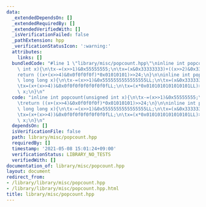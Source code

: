 ```yaml
---
data:
  _extendedDependsOn: []
  _extendedRequiredBy: []
  _extendedVerifiedWith: []
  _isVerificationFailed: false
  _pathExtension: hpp
  _verificationStatusIcon: ':warning:'
  attributes:
    links: []
  bundledCode: "#line 1 \"library/misc/popcount.hpp\"\ninline int popcount(unsigned\
    \ int x){\n\tx-=(x>>1)&0x55555555;\n\tx=(x&0x33333333)+((x>>2)&0x33333333);\n\t\
    return ((x+(x>>4)&0x0f0f0f0f)*0x01010101)>>24;\n}\n\ninline int popcount(unsigned\
    \ long long x){\n\tx-=(x>>1)&0x5555555555555555LL;\n\tx=(x&0x3333333333333333LL)+((x>>2)&0x3333333333333333LL);\n\
    \tx=(x+(x>>4))&0x0f0f0f0f0f0f0f0fLL;\n\tx=(x*0x0101010101010101LL)>>56;\n\treturn\
    \ x;\n}\n"
  code: "inline int popcount(unsigned int x){\n\tx-=(x>>1)&0x55555555;\n\tx=(x&0x33333333)+((x>>2)&0x33333333);\n\
    \treturn ((x+(x>>4)&0x0f0f0f0f)*0x01010101)>>24;\n}\n\ninline int popcount(unsigned\
    \ long long x){\n\tx-=(x>>1)&0x5555555555555555LL;\n\tx=(x&0x3333333333333333LL)+((x>>2)&0x3333333333333333LL);\n\
    \tx=(x+(x>>4))&0x0f0f0f0f0f0f0f0fLL;\n\tx=(x*0x0101010101010101LL)>>56;\n\treturn\
    \ x;\n}\n"
  dependsOn: []
  isVerificationFile: false
  path: library/misc/popcount.hpp
  requiredBy: []
  timestamp: '2021-05-08 15:01:24+09:00'
  verificationStatus: LIBRARY_NO_TESTS
  verifiedWith: []
documentation_of: library/misc/popcount.hpp
layout: document
redirect_from:
- /library/library/misc/popcount.hpp
- /library/library/misc/popcount.hpp.html
title: library/misc/popcount.hpp
---
```


